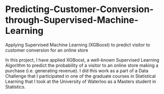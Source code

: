 # Predicting-Customer-Conversion-through-Supervised-Machine-Learning
Applying Supervised Machine Learning (XGBoost) to predict visitor to customer conversion for an online store

In this project, I have applied XGBoost, a well-known Supervised Learning Algorithm to predict the probability of a visitor to an online store making a purchase (i.e. generating revenue). 
I did this work as a part of a Data Challenge that I participated in one of the graduate courses in Statistical Learning that I took at the University of Waterloo as a Masters student in Statistics.
